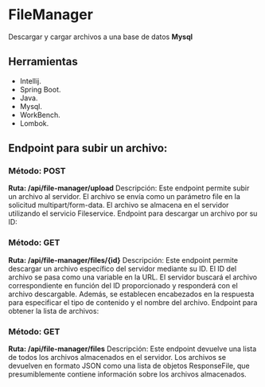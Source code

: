 # FileManager
Descargar y cargar archivos a una base de datos **Mysql**


## Herramientas

* Intellij.
* Spring Boot.
* Java.
* Mysql.
* WorkBench.
* Lombok.

## Endpoint para subir un archivo:

### Método: POST
**Ruta: /api/file-manager/upload**
Descripción: Este endpoint permite subir un archivo al servidor.
El archivo se envía como un parámetro 
file en la solicitud multipart/form-data. 
El archivo se almacena en el servidor utilizando 
el servicio Fileservice.
Endpoint para descargar un archivo por su ID:

### Método: GET
**Ruta: /api/file-manager/files/{id}**
Descripción: Este endpoint permite descargar un archivo
específico del servidor mediante su ID.
El ID del archivo se pasa como una variable en la URL. 
El servidor buscará el archivo correspondiente en función del
ID proporcionado y responderá con el archivo descargable. Además,
se establecen encabezados en la respuesta para
especificar el tipo de contenido y el nombre del archivo.
Endpoint para obtener la lista de archivos:

### Método: GET
**Ruta: /api/file-manager/files**
Descripción: Este endpoint devuelve una lista de
todos los archivos almacenados en el servidor. 
Los archivos se devuelven en formato JSON como
una lista de objetos ResponseFile, 
que presumiblemente contiene información sobre los archivos almacenados.
